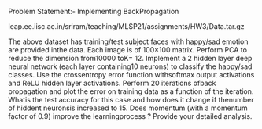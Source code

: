 Problem Statement:- Implementing BackPropagation

leap.ee.iisc.ac.in/sriram/teaching/MLSP21/assignments/HW3/Data.tar.gz

The above dataset has training/test subject faces with happy/sad emotion are provided inthe data. Each image is of 100×100 matrix. Perform PCA to reduce the dimension from10000 toK= 12. Implement a 2 hidden layer deep neural network (each layer containing10 neurons) to classify the happy/sad classes. Use the crossentropy error function withsoftmax output activations and ReLU hidden layer activations. Perform 20 iterations ofback propagation and plot the error on training data as a function of the iteration. Whatis the test accuracy for this case and how does it change if thenumber of hiddent neuronsis increased to 15. Does momentum (with a momentum factor of 0.9) improve the learningprocess ? Provide your detailed analysis.
